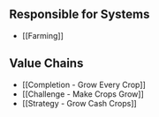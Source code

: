 ## Responsible for Systems
- [[Farming]]
## Value Chains
- [[Completion - Grow Every Crop]]
- [[Challenge - Make Crops Grow]]
- [[Strategy - Grow Cash Crops]]